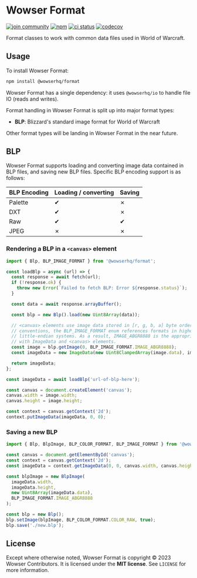 # Wowser Format

[![join community](https://img.shields.io/badge/discord-join_community-blue.svg?style=flat)](https://discord.com/invite/DeVVKVg)
[![npm](https://img.shields.io/npm/v/%40wowserhq%2Fformat)](https://www.npmjs.com/package/@wowserhq/format)
[![ci status](https://github.com/wowserhq/format/actions/workflows/ci.yml/badge.svg)](https://github.com/wowserhq/format/actions/workflows/ci.yml)
[![codecov](https://codecov.io/github/wowserhq/format/graph/badge.svg?token=6X4JBB54YI)](https://codecov.io/github/wowserhq/format)

Format classes to work with common data files used in World of Warcraft.

## Usage

To install Wowser Format:

```sh
npm install @wowserhq/format
```

Wowser Format has a single dependency: it uses `@wowserhq/io` to handle file IO (reads and writes).

Format handling in Wowser Format is split up into major format types:
- **BLP**: Blizzard's standard image format for World of Warcraft

Other format types will be landing in Wowser Format in the near future.

## BLP

Wowser Format supports loading and converting image data contained in BLP files, and saving new
BLP files. Specific BLP encoding support is as follows:

| BLP Encoding | Loading / converting | Saving |
|--------------|----------------------|--------|
| Palette      | ✔                    | ✗      |
| DXT          | ✔                    | ✗      |
| Raw          | ✔                    | ✔      |
| JPEG         | ✗                    | ✗      |

### Rendering a BLP in a `<canvas>` element

```js
import { Blp, BLP_IMAGE_FORMAT } from '@wowserhq/format';

const loadBlp = async (url) => {
  const response = await fetch(url);
  if (!response.ok) {
    throw new Error(`Failed to fetch BLP: Error ${response.status}`);
  }

  const data = await response.arrayBuffer();

  const blp = new Blp().load(new Uint8Array(data));

  // <canvas> elements use image data stored in [r, g, b, a] byte order. Per standard naming
  // conventions, the BLP_IMAGE_FORMAT enum references formats in highest-to-lowest order on
  // little-endian systems. As a result, IMAGE_ABGR8888 is the appropriate image format for use
  // with ImageData and <canvas> elements.
  const image = blp.getImage(0, BLP_IMAGE_FORMAT.IMAGE_ABGR8888);
  const imageData = new ImageData(new Uint8ClampedArray(image.data), image.width, image.height);

  return imageData;
};

const imageData = await loadBlp('url-of-blp-here');

const canvas = document.createElement('canvas');
canvas.width = image.width;
canvas.height = image.height;

const context = canvas.getContext('2d');
context.putImageData(imageData, 0, 0);
```

### Saving a new BLP

```js
import { Blp, BlpImage, BLP_COLOR_FORMAT, BLP_IMAGE_FORMAT } from '@wowserhq/format';

const canvas = document.getElementById('canvas');
const context = canvas.getContext('2d');
const imageData = context.getImageData(0, 0, canvas.width, canvas.height);

const blpImage = new BlpImage(
  imageData.width,
  imageData.height,
  new Uint8Array(imageData.data),
  BLP_IMAGE_FORMAT.IMAGE_ABGR8888
);

const blp = new Blp();
blp.setImage(blpImage, BLP_COLOR_FORMAT.COLOR_RAW, true);
blp.save('./new.blp');
```

## License

Except where otherwise noted, Wowser Format is copyright © 2023 Wowser Contributors. It is licensed
under the **MIT license**. See `LICENSE` for more information.

